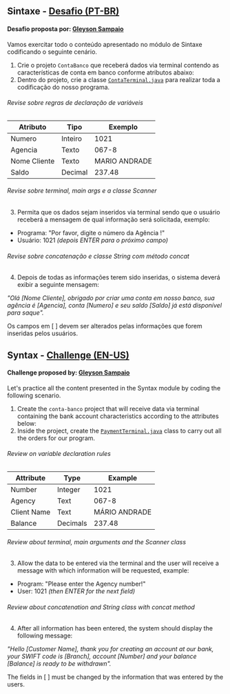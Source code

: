## Sintaxe - [Desafio (PT-BR)](https://github.com/julioreigen/DIO-java-basico/blob/main/conta-banco/src/ContaTerminal.java)
#### Desafio proposta por: [Gleyson Sampaio](https://github.com/glysns)
Vamos exercitar todo o conteúdo apresentado no módulo de Sintaxe codificando o seguinte cenário.

1. Crie o projeto `ContaBanco` que receberá dados via terminal contendo as características de conta em banco conforme atributos abaixo:
2. Dentro do projeto, crie a classe [`ContaTerminal.java`](https://github.com/julioreigen/DIO-java-basico/blob/main/conta-banco/src/ContaTerminal.java) para realizar toda a codificação do nosso programa.

###### Revise sobre regras de declaração de variáveis

| Atributo     | Tipo    | Exemplo       |
|--------------|---------|---------------|
| Numero       | Inteiro | 1021          |
| Agencia      | Texto   | 067-8         |
| Nome Cliente | Texto   | MARIO ANDRADE |
| Saldo        | Decimal | 237.48        |

###### Revise sobre terminal, main args e a classe Scanner
3. Permita que os dados sejam inseridos via terminal sendo que o usuário receberá a mensagem de qual informação será solicitada, exemplo:

* Programa: "Por favor, digite o número da Agência !"
* Usuário: 1021 *(depois ENTER para o próximo campo)*

###### Revise sobre concatenação e classe String com método concat

4. Depois de todas as informações terem sido inseridas, o sistema deverá exibir a seguinte mensagem:

*"Olá [Nome Cliente], obrigado por criar uma conta em nosso banco, sua agência é [Agencia], conta [Numero] e seu saldo [Saldo] já está disponível para saque".*

Os campos em [ ] devem ser alterados pelas informações que forem inseridas pelos usuários.


## Syntax - [Challenge (EN-US)](https://github.com/julioreigen/DIO-java-basico/blob/main/conta-banco/src/PaymentTerminal.java)
#### Challenge proposed by: [Gleyson Sampaio](https://github.com/glysns)
Let's practice all the content presented in the Syntax module by coding the following scenario.

1. Create the `conta-banco` project that will receive data via terminal containing the bank account characteristics according to the attributes below:
2. Inside the project, create the [`PaymentTerminal.java`](https://github.com/julioreigen/DIO-java-basico/blob/main/conta-banco/src/PaymentTerminal.java) class to carry out all the orders for our program.

###### Review on variable declaration rules

| Attribute   | Type     | Example       |
|-------------|----------|---------------|
| Number      | Integer  | 1021          |
| Agency      | Text     | 067-8         |
| Client Name | Text     | MÁRIO ANDRADE |
| Balance     | Decimals | 237.48        |

###### Review about terminal, main arguments and the Scanner class
3. Allow the data to be entered via the terminal and the user will receive a message with which information will be requested, example:

* Program: "Please enter the Agency number!"
* User: 1021 *(then ENTER for the next field)*

###### Review about concatenation and String class with concat method

4. After all information has been entered, the system should display the following message:

*"Hello [Customer Name], thank you for creating an account at our bank, your SWIFT code is [Branch], account [Number] and your balance [Balance] is ready to be withdrawn".*

The fields in [ ] must be changed by the information that was entered by the users.